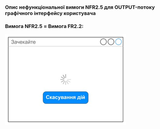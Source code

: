 ### Опис нефункціональної вимоги NFR2.5 для OUTPUT-потоку графічного інтерфейсу користувача
### Вимога NFR2.5 = Вимога FR2.2:
![NFR2.5](NFR2.2.jpg)
